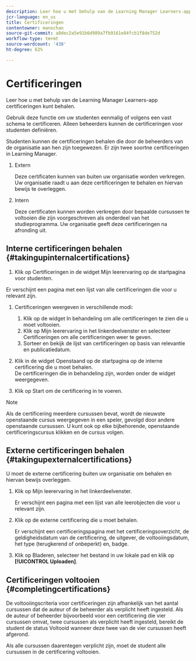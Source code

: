 ```yaml
---
description: Leer hoe u met behulp van de Learning Manager Learners-app certificeringen kunt behalen.
jcr-language: en_us
title: Certificeringen
contentowner: manochan
source-git-commit: a8dec2a5e91b6d989a7fb9161e84fcb1f8de752d
workflow-type: tm+mt
source-wordcount: '438'
ht-degree: 62%

---
```




# Certificeringen

Leer hoe u met behulp van de Learning Manager Learners-app certificeringen kunt behalen.

Gebruik deze functie om uw studenten eenmalig of volgens een vast schema te certificeren. Alleen beheerders kunnen de certificeringen voor studenten definiëren.

Studenten kunnen de certificeringen behalen die door de beheerders van de organisatie aan hen zijn toegewezen. Er zijn twee soortne certificeringen in Learning Manager.

1. Extern

   Deze certificaten kunnen van buiten uw organisatie worden verkregen. Uw organisatie raadt u aan deze certificeringen te behalen en hiervan bewijs te overleggen.

1. Intern

   Deze certificaten kunnen worden verkregen door bepaalde cursussen te voltooien die zijn voorgeschreven als onderdeel van het studieprogramma. Uw organisatie geeft deze certificeringen na afronding uit.

## Interne certificeringen behalen {#takingupinternalcertifications}

1. Klik op Certificeringen in de widget Mijn leerervaring op de startpagina voor studenten.

Er verschijnt een pagina met een lijst van alle certificeringen die voor u relevant zijn.

1. Certificeringen weergeven in verschillende modi:

   1. Klik op de widget In behandeling om alle certificeringen te zien die u moet voltooien.
   1. Klik op Mijn leerervaring in het linkerdeelvenster en selecteer Certificeringen om alle certificeringen weer te geven.
   1. Sorteer en bekijk de lijst van certificeringen op basis van relevantie en publicatiedatum.

1. Klik in de widget Openstaand op de startpagina op de interne certificering die u moet behalen.\
   De certificeringen die in behandeling zijn, worden onder de widget weergegeven.

1. Klik op Start om de certificering in te voeren.

>[!NOTE]
>
>Als de certificering meerdere cursussen bevat, wordt de nieuwste openstaande cursus weergegeven in een speler, gevolgd door andere openstaande cursussen. U kunt ook op elke bijbehorende, openstaande certificeringscursus klikken en de cursus volgen.

## Externe certificeringen behalen {#takingupexternalcertifications}

U moet de externe certificering buiten uw organisatie om behalen en hiervan bewijs overleggen.

1. Klik op Mijn leerervaring in het linkerdeelvenster.

   Er verschijnt een pagina met een lijst van alle leerobjecten die voor u relevant zijn.

1. Klik op de externe certificering die u moet behalen.

   Er verschijnt een certificeringspagina met het certificeringsoverzicht, de geldigheidsdatum van de certificering, de uitgever, de voltooiingsdatum, het type (terugkerend of onbeperkt) en, badge.

1. Klik op Bladeren, selecteer het bestand in uw lokale pad en klik op **[!UICONTROL Uploaden]**.

## Certificeringen voltooien {#completingcertifications}

De voltooiingscriteria voor certificeringen zijn afhankelijk van het aantal cursussen dat de auteur of de beheerder als verplicht heeft ingesteld. Als de auteur of beheerder bijvoorbeeld voor een certificering die vier cursussen omvat, twee cursussen als verplicht heeft ingesteld, bereikt de student de status Voltooid wanneer deze twee van de vier cursussen heeft afgerond.

Als alle cursussen daarentegen verplicht zijn, moet de student alle cursussen in de certificering voltooien.
